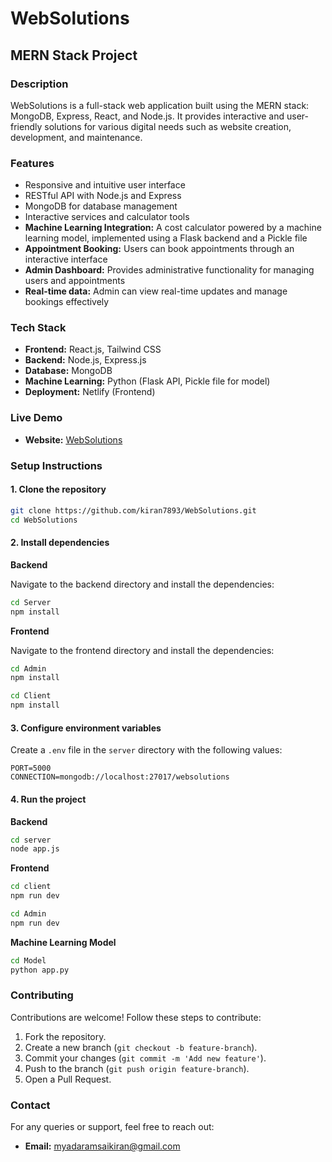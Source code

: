 # WebSolutions

## MERN Stack Project

### Description

WebSolutions is a full-stack web application built using the MERN stack: MongoDB, Express, React, and Node.js. It provides interactive and user-friendly solutions for various digital needs such as website creation, development, and maintenance.

### Features

- Responsive and intuitive user interface
- RESTful API with Node.js and Express
- MongoDB for database management
- Interactive services and calculator tools
- **Machine Learning Integration:** A cost calculator powered by a machine learning model, implemented using a Flask backend and a Pickle file
- **Appointment Booking:** Users can book appointments through an interactive interface
- **Admin Dashboard:** Provides administrative functionality for managing users and appointments
- **Real-time data:** Admin can view real-time updates and manage bookings effectively

### Tech Stack

- **Frontend:** React.js, Tailwind CSS
- **Backend:** Node.js, Express.js
- **Database:** MongoDB
- **Machine Learning:** Python (Flask API, Pickle file for model)
- **Deployment:** Netlify (Frontend)

### Live Demo

- **Website:** [WebSolutions](https://stellular-tulumba-1f2e9d.netlify.app/)

### Setup Instructions

#### 1. Clone the repository

```bash
git clone https://github.com/kiran7893/WebSolutions.git
cd WebSolutions
```

#### 2. Install dependencies

**Backend**

Navigate to the backend directory and install the dependencies:

```bash
cd Server
npm install
```

**Frontend**

Navigate to the frontend directory and install the dependencies:

```bash
cd Admin
npm install
```

```bash
cd Client
npm install
```

#### 3. Configure environment variables

Create a `.env` file in the `server` directory with the following values:

```env
PORT=5000
CONNECTION=mongodb://localhost:27017/websolutions
```

#### 4. Run the project

**Backend**

```bash
cd server
node app.js
```

**Frontend**

```bash
cd client
npm run dev
```

```bash
cd Admin
npm run dev
```

**Machine Learning Model**

```bash
cd Model
python app.py
```

### Contributing

Contributions are welcome! Follow these steps to contribute:

1. Fork the repository.
2. Create a new branch (`git checkout -b feature-branch`).
3. Commit your changes (`git commit -m 'Add new feature'`).
4. Push to the branch (`git push origin feature-branch`).
5. Open a Pull Request.

### Contact

For any queries or support, feel free to reach out:

- **Email:** myadaramsaikiran@gmail.com

